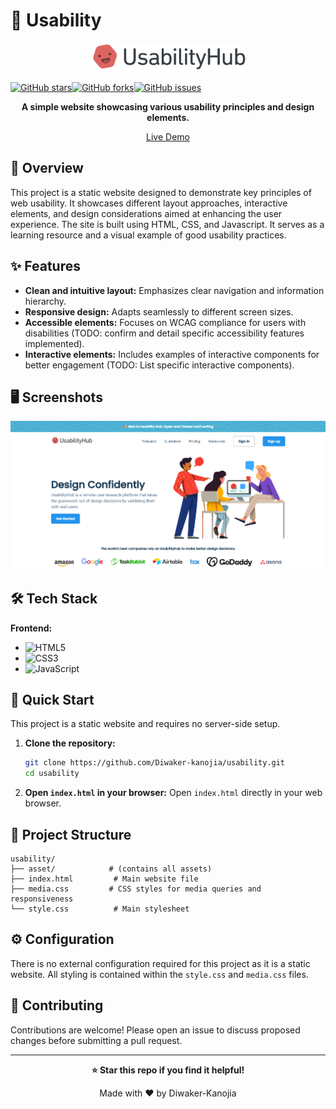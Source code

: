 # 🚀 Usability

<div align="center">

<img src="asset/asset 1.png" alt="img" width="250px">
<div style="display:flex">

[![GitHub stars](https://img.shields.io/github/stars/Diwaker-kanojia/usability?style=for-the-badge)](https://github.com/Diwaker-kanojia/usability/stargazers)

[![GitHub forks](https://img.shields.io/github/forks/Diwaker-kanojia/usability?style=for-the-badge)](https://github.com/Diwaker-kanojia/usability/network)

[![GitHub issues](https://img.shields.io/github/issues/Diwaker-kanojia/usability?style=for-the-badge)](https://github.com/Diwaker-kanojia/usability/issues)
</div>
<b> A simple website showcasing various usability principles and design elements.</b>

[Live Demo](https://usability-sigma.vercel.app) 

</div>

## 📖 Overview

This project is a static website designed to demonstrate key principles of web usability.  It showcases different layout approaches, interactive elements, and design considerations aimed at enhancing the user experience. The site is built using HTML, CSS, and Javascript.  It serves as a learning resource and a visual example of good usability practices.

## ✨ Features

- **Clean and intuitive layout:**  Emphasizes clear navigation and information hierarchy.
- **Responsive design:** Adapts seamlessly to different screen sizes.
- **Accessible elements:**  Focuses on WCAG compliance for users with disabilities (TODO: confirm and detail specific accessibility features implemented).
- **Interactive elements:**  Includes examples of interactive components for better engagement (TODO: List specific interactive components).


## 🖥️ Screenshots

<img src="asset/landingPage.png" alt="img">

## 🛠️ Tech Stack

**Frontend:**
- ![HTML5](https://img.shields.io/badge/html5-%23E34F26.svg?style=for-the-badge&logo=html5&logoColor=white)
- ![CSS3](https://img.shields.io/badge/css3-%231572B6.svg?style=for-the-badge&logo=css3&logoColor=white)
- ![JavaScript](https://img.shields.io/badge/javascript-%23323330.svg?style=for-the-badge&logo=javascript&logoColor=%23F7DF1E)


## 🚀 Quick Start

This project is a static website and requires no server-side setup.

1. **Clone the repository:**
   ```bash
   git clone https://github.com/Diwaker-kanojia/usability.git
   cd usability
   ```

2. **Open `index.html` in your browser:**
    Open `index.html` directly in your web browser.


## 📁 Project Structure

```
usability/
├── asset/            # (contains all assets)
├── index.html         # Main website file
├── media.css         # CSS styles for media queries and responsiveness
└── style.css          # Main stylesheet
```

## ⚙️ Configuration

There is no external configuration required for this project as it is a static website.  All styling is contained within the `style.css` and `media.css` files.

## 🤝 Contributing

Contributions are welcome!  Please open an issue to discuss proposed changes before submitting a pull request.



---

<div align="center">

**⭐ Star this repo if you find it helpful!**

Made with ❤️ by Diwaker-Kanojia

</div>

